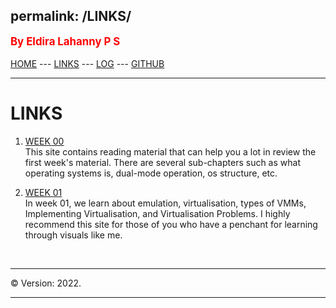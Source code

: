 permalink: /LINKS/
---
<span style="color:red; font-weight:bold; font-size:larger;">By Eldira Lahanny P S</span>
<br><br>
[HOME](https://eldiralps.github.io/os222/) ---
[LINKS](https://github.com/eldiralps/os222/LINKS) ---
[LOG](https://github.com/eldiralps/os222/TXT/mylog.txt) ---
[GITHUB](https://github.com/eldiralps/os222)
<br>
<hr>

# LINKS

1. [WEEK 00](https://www.notion.so/Lecture-01-Introduction-6a6c00684cc5412a93f430014a9a81e5#971b70590fad4c37861c4c37d0524b14)<br>
This site contains reading material that can help you a lot in review the first week's material. 
There are several sub-chapters such as what operating systems is, dual-mode operation, os structure, etc.

2. [WEEK 01](https://www.notion.so/Lecture-02-Virtual-Machines-b1c91dde244f43c686fd86fd9978abb8) <br>
In week 01, we learn about emulation, virtualisation, types of VMMs, Implementing Virtualisation, and Virtualisation Problems.
I highly recommend this site for those of you who have a penchant for learning through visuals like me.
<br>
<hr>
&copy; Version: 2022.
<hr>
<br>
